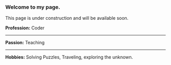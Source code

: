 ### Welcome to my page.
This page is under construction and will be available soon. 

**Profession:** Coder
***

**Passion:** Teaching
***

**Hobbies:** Solving Puzzles, Traveling, exploring the unknown.

